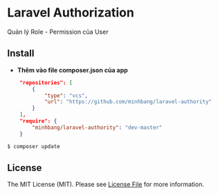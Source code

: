 # Laravel Authorization
Quản lý Role - Permission của User

## Install

* **Thêm vào file composer.json của app**
```json
	"repositories": [
        {
            "type": "vcs",
            "url": "https://github.com/minhbang/laravel-authority"
        }
    ],
    "require": {
        "minhbang/laravel-authority": "dev-master"
    }
```
``` bash
$ composer update
```

## License

The MIT License (MIT). Please see [License File](LICENSE.md) for more information.

